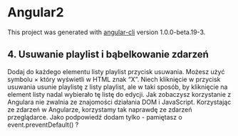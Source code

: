 # Angular2

This project was generated with [angular-cli](https://github.com/angular/angular-cli) version 1.0.0-beta.19-3.

## 4. Usuwanie playlist i bąbelkowanie zdarzeń

Dodaj do każdego elementu listy playlist przycisk usuwania. Możesz użyć symbolu &times;
który wyświetli w HTML znak “X”. Niech kliknięcie w przycisk usuwania usunie playlistę z
listy playlist, ale w taki sposób, by kliknięcie na element listy nadal wybierało tę listę do
edycji. Jak zobaczysz korzystanie z Angulara nie zwalnia ze znajomości działania DOM i
JavaScript. Korzystając ze zdarzeń w Angularze, korzystamy tak naprawdę ze zdarzeń
przeglądarce. Jako podpowiedź dodam tylko - pamiętasz o event.preventDefault() ?